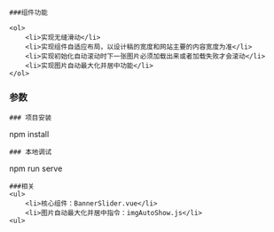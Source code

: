 ```
###组件功能

<ol>
    <li>实现无缝滑动</li>
    <li>实现组件自适应布局，以设计稿的宽度和网站主要的内容宽度为准</li>
    <li>实现初始化自动滚动时下一张图片必须加载出来或者加载失败才会滚动</li>
    <li>实现图片自动最大化并居中功能</li>
</ol>
```
### 参数
<!--参数开始-->

<!--参数结束-->

```
### 项目安装
```
npm install

```
### 本地调试

```
npm run serve

```
###相关
<ul>
    <li>核心组件：BannerSlider.vue</li>
    <li>图片自动最大化并居中指令：imgAutoShow.js</li>
<ul>


